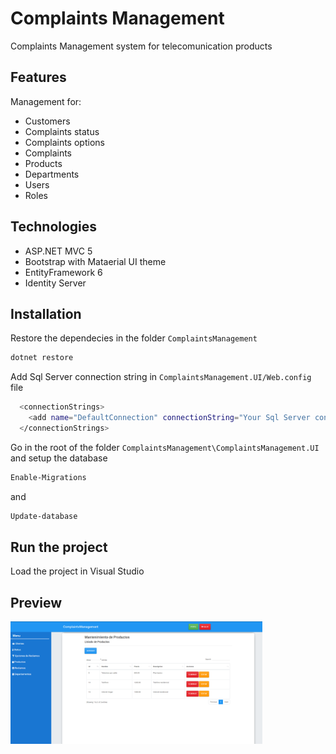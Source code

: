 # Complaints Management 
Complaints Management system for telecomunication products

## Features
Management for:
- Customers
- Complaints status
- Complaints options
- Complaints
- Products
- Departments
- Users
- Roles

## Technologies
- ASP.NET MVC 5
- Bootstrap with Mataerial UI theme
- EntityFramework 6
- Identity Server

## Installation

Restore the dependecies in the folder `ComplaintsManagement`

```bash
dotnet restore
```
Add Sql Server connection string in  `ComplaintsManagement.UI/Web.config` file

```bash
  <connectionStrings>
    <add name="DefaultConnection" connectionString="Your Sql Server connection string here" />
  </connectionStrings>
```
Go in the root of the folder `ComplaintsManagement\ComplaintsManagement.UI` and setup the database

```bash
Enable-Migrations
```
and
```bash
Update-database
```


## Run the project
Load the project in Visual Studio

## Preview

<img
width='80%'
src='https://github.com/JhonasV/ComplaintsManagement/blob/develop/captures/cap1.PNG'/>
<br/>